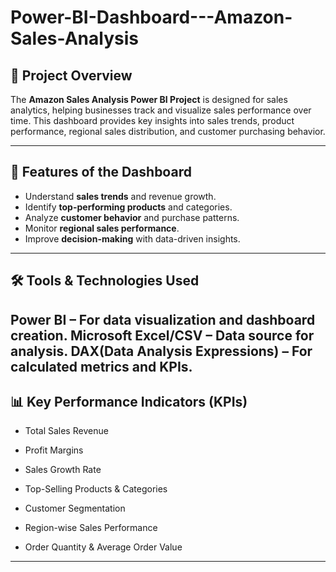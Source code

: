 # Power-BI-Dashboard---Amazon-Sales-Analysis

## 📌 Project Overview

The **Amazon Sales Analysis Power BI Project** is designed for sales analytics, helping businesses track and visualize sales performance over time. This dashboard provides key insights into sales trends, product performance, regional sales distribution, and customer purchasing behavior.

---
## 🚀 Features of the Dashboard

 - Understand **sales trends** and revenue growth.
 - Identify **top-performing products** and categories.
 - Analyze **customer behavior** and purchase patterns.
 - Monitor **regional sales performance**.
 - Improve **decision-making** with data-driven insights.
---

## 🛠️ Tools & Technologies Used

**Power BI** – For data visualization and dashboard creation.
**Microsoft Excel/CSV** – Data source for analysis.
**DAX(Data Analysis Expressions)** – For calculated metrics and KPIs.
---
## 📊 Key Performance Indicators (KPIs)

 -  Total Sales Revenue

 -  Profit Margins

 -  Sales Growth Rate

 -  Top-Selling Products & Categories

 -  Customer Segmentation

 -  Region-wise Sales Performance

 -  Order Quantity & Average Order Value
---

